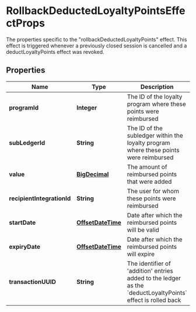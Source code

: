 

# RollbackDeductedLoyaltyPointsEffectProps

The properties specific to the \"rollbackDeductedLoyaltyPoints\" effect. This effect is triggered whenever a previously closed session is cancelled and a deductLoyaltyPoints effect was revoked.
## Properties

Name | Type | Description | Notes
------------ | ------------- | ------------- | -------------
**programId** | **Integer** | The ID of the loyalty program where these points were reimbursed | 
**subLedgerId** | **String** | The ID of the subledger within the loyalty program where these points were reimbursed | 
**value** | [**BigDecimal**](BigDecimal.md) | The amount of reimbursed points that were added | 
**recipientIntegrationId** | **String** | The user for whom these points were reimbursed | 
**startDate** | [**OffsetDateTime**](OffsetDateTime.md) | Date after which the reimbursed points will be valid |  [optional]
**expiryDate** | [**OffsetDateTime**](OffsetDateTime.md) | Date after which the reimbursed points will expire |  [optional]
**transactionUUID** | **String** | The identifier of &#39;addition&#39; entries added to the ledger as the &#x60;deductLoyaltyPoints&#x60; effect is rolled back | 



